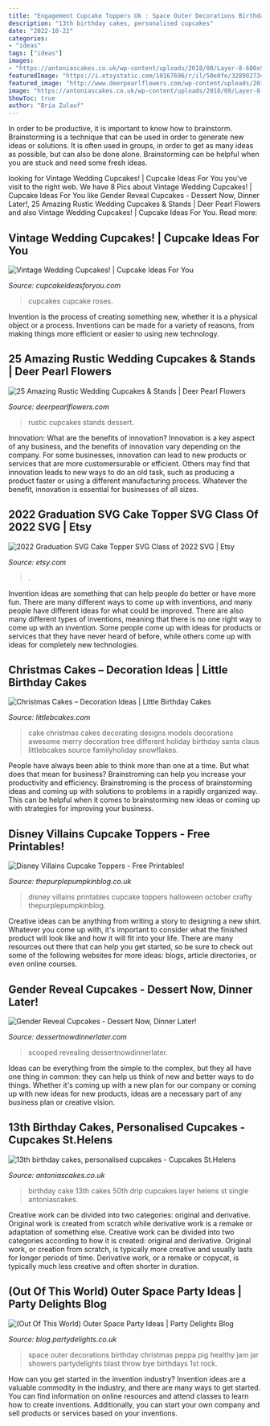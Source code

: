 ```yaml
---
title: "Engagement Cupcake Toppers Uk : Space Outer Decorations Birthday Christmas Peppa Pig Healthy Jam Jar Showers Partydelights Blast Throw Bye Birthdays 1st Rock"
description: "13th birthday cakes, personalised cupcakes"
date: "2022-10-22"
categories:
- "ideas"
tags: ["ideas"]
images:
- "https://antoniascakes.co.uk/wp-content/uploads/2018/08/Layer-8-600x961.jpg"
featuredImage: "https://i.etsystatic.com/10167696/r/il/50e0fe/3289027349/il_fullxfull.3289027349_r0en.jpg"
featured_image: "http://www.deerpearlflowers.com/wp-content/uploads/2016/05/flavored-cupcakes-wedding-dessert-ideas.jpg"
image: "https://antoniascakes.co.uk/wp-content/uploads/2018/08/Layer-8-600x961.jpg"
ShowToc: true
author: "Bria Zulauf"
---
```



In order to be productive, it is important to know how to brainstorm. Brainstorming is a technique that can be used in order to generate new ideas or solutions. It is often used in groups, in order to get as many ideas as possible, but can also be done alone. Brainstorming can be helpful when you are stuck and need some fresh ideas.

	

		
looking for Vintage Wedding Cupcakes! | Cupcake Ideas For You you've visit to the right web. We have 8 Pics about Vintage Wedding Cupcakes! | Cupcake Ideas For You like Gender Reveal Cupcakes - Dessert Now, Dinner Later!, 25 Amazing Rustic Wedding Cupcakes &amp; Stands | Deer Pearl Flowers and also Vintage Wedding Cupcakes! | Cupcake Ideas For You. Read more:
		
    
## Vintage Wedding Cupcakes! | Cupcake Ideas For You

<img loading=lazy src="http://cupcakeideasforyou.com/wp-content/uploads/Wedding-2.jpg" onerror="this.onerror=null;this.src='https://tse4.mm.bing.net/th?id=OIP.yChPwTY-tLIZJYaanqAo8wHaJ4&amp;pid=15.1';" alt="Vintage Wedding Cupcakes! | Cupcake Ideas For You">

_Source: cupcakeideasforyou.com_

>cupcakes cupcake roses. 

	

Invention is the process of creating something new, whether it is a physical object or a process. Inventions can be made for a variety of reasons, from making things more efficient or easier to using new technology. 

    
## 25 Amazing Rustic Wedding Cupcakes &amp; Stands | Deer Pearl Flowers

<img loading=lazy src="http://www.deerpearlflowers.com/wp-content/uploads/2016/05/flavored-cupcakes-wedding-dessert-ideas.jpg" onerror="this.onerror=null;this.src='https://tse4.mm.bing.net/th?id=OIP.PjHvSEVEO2vCRwjE8VMSYwHaLH&amp;pid=15.1';" alt="25 Amazing Rustic Wedding Cupcakes &amp; Stands | Deer Pearl Flowers">

_Source: deerpearlflowers.com_

>rustic cupcakes stands dessert. 

	

Innovation: What are the benefits of innovation?
Innovation is a key aspect of any business, and the benefits of innovation vary depending on the company. For some businesses, innovation can lead to new products or services that are more customersurable or efficient. Others may find that innovation leads to new ways to do an old task, such as producing a product faster or using a different manufacturing process. Whatever the benefit, innovation is essential for businesses of all sizes.

    
## 2022 Graduation SVG Cake Topper SVG Class Of 2022 SVG | Etsy

<img loading=lazy src="https://i.etsystatic.com/10167696/r/il/50e0fe/3289027349/il_fullxfull.3289027349_r0en.jpg" onerror="this.onerror=null;this.src='https://tse4.mm.bing.net/th?id=OIP.0HpGfMM1dzKoLvVGcvVpSgHaKe&amp;pid=15.1';" alt="2022 Graduation SVG Cake Topper SVG Class of 2022 SVG | Etsy">

_Source: etsy.com_

>. 

	

Invention ideas are something that can help people do better or have more fun. There are many different ways to come up with inventions, and many people have different ideas for what could be improved. There are also many different types of inventions, meaning that there is no one right way to come up with an invention. Some people come up with ideas for products or services that they have never heard of before, while others come up with ideas for completely new technologies.

    
## Christmas Cakes – Decoration Ideas | Little Birthday Cakes

<img loading=lazy src="http://www.littlebcakes.com/wp-content/uploads/2014/02/Christmas-Cake-Ideas-1024x936.jpg" onerror="this.onerror=null;this.src='https://tse3.mm.bing.net/th?id=OIP.q6FWFYU8k1tmgy_gy14ptAHaGx&amp;pid=15.1';" alt="Christmas Cakes – Decoration Ideas | Little Birthday Cakes">

_Source: littlebcakes.com_

>cake christmas cakes decorating designs models decorations awesome merry decoration tree different holiday birthday santa claus littlebcakes source familyholiday snowflakes. 

	

People have always been able to think more than one at a time. But what does that mean for business? Brainstroming can help you increase your productivity and efficiency. Brainstroming is the process of brainstorming ideas and coming up with solutions to problems in a rapidly organized way. This can be helpful when it comes to brainstorming new ideas or coming up with strategies for improving your business.

    
## Disney Villains Cupcake Toppers - Free Printables!

<img loading=lazy src="http://www.thepurplepumpkinblog.co.uk/wp-content/uploads/2016/10/Disney-Villains-Cupcake-Toppers-Free-Printables.jpg" onerror="this.onerror=null;this.src='https://tse2.mm.bing.net/th?id=OIP.F_mPDDmimUPsnQhGbQybKwHaLH&amp;pid=15.1';" alt="Disney Villains Cupcake Toppers - Free Printables!">

_Source: thepurplepumpkinblog.co.uk_

>disney villains printables cupcake toppers halloween october crafty thepurplepumpkinblog. 

	

Creative ideas can be anything from writing a story to designing a new shirt. Whatever you come up with, it's important to consider what the finished product will look like and how it will fit into your life. There are many resources out there that can help you get started, so be sure to check out some of the following websites for more ideas: blogs, article directories, or even online courses.

    
## Gender Reveal Cupcakes - Dessert Now, Dinner Later!

<img loading=lazy src="https://www.dessertnowdinnerlater.com/wp-content/uploads/2015/02/Gender-Reveal-Cupcakes6.jpg" onerror="this.onerror=null;this.src='https://tse3.mm.bing.net/th?id=OIP.ybrZCNq0tu9Tjw1Ny8bSKQHaE8&amp;pid=15.1';" alt="Gender Reveal Cupcakes - Dessert Now, Dinner Later!">

_Source: dessertnowdinnerlater.com_

>scooped revealing dessertnowdinnerlater. 

	

Ideas can be everything from the simple to the complex, but they all have one thing in common: they can help us think of new and better ways to do things. Whether it's coming up with a new plan for our company or coming up with new ideas for new products, ideas are a necessary part of any business plan or creative vision.

    
## 13th Birthday Cakes, Personalised Cupcakes - Cupcakes St.Helens

<img loading=lazy src="https://antoniascakes.co.uk/wp-content/uploads/2018/08/Layer-8-600x961.jpg" onerror="this.onerror=null;this.src='https://tse3.mm.bing.net/th?id=OIP.Pkee0cf6N8aB12Oqaqv2NAHaL3&amp;pid=15.1';" alt="13th birthday cakes, personalised cupcakes - Cupcakes St.Helens">

_Source: antoniascakes.co.uk_

>birthday cake 13th cakes 50th drip cupcakes layer helens st single antoniascakes. 

	

Creative work can be divided into two categories: original and derivative. Original work is created from scratch while derivative work is a remake or adaptation of something else.
Creative work can be divided into two categories according to how it is created: original and derivative. Original work, or creation from scratch, is typically more creative and usually lasts for longer periods of time. Derivative work, or a remake or copycat, is typically much less creative and often shorter in duration.

    
## (Out Of This World) Outer Space Party Ideas | Party Delights Blog

<img loading=lazy src="http://blog.partydelights.co.uk/wp-content/uploads/2016/10/Outer-Space-Party-Ideas-1050x700.jpg" onerror="this.onerror=null;this.src='https://tse3.mm.bing.net/th?id=OIP.6EEE041C7WmixYgK2waRyQHaE8&amp;pid=15.1';" alt="(Out Of This World) Outer Space Party Ideas | Party Delights Blog">

_Source: blog.partydelights.co.uk_

>space outer decorations birthday christmas peppa pig healthy jam jar showers partydelights blast throw bye birthdays 1st rock. 

	

How can you get started in the invention industry?
Invention ideas are a valuable commodity in the industry, and there are many ways to get started. You can find information on online resources and attend classes to learn how to create inventions. Additionally, you can start your own company and sell products or services based on your inventions.

